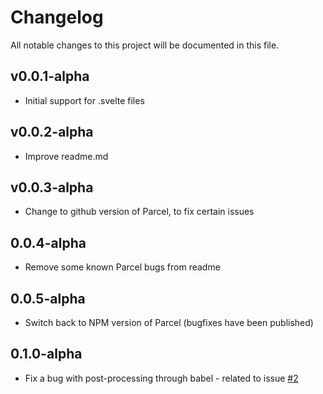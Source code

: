 # Changelog
All notable changes to this project will be documented in this file.

## v0.0.1-alpha
- Initial support for .svelte files

## v0.0.2-alpha
- Improve readme.md

## v0.0.3-alpha
- Change to github version of Parcel, to fix certain issues

## 0.0.4-alpha
- Remove some known Parcel bugs from readme

## 0.0.5-alpha
- Switch back to NPM version of Parcel (bugfixes have been published)

## 0.1.0-alpha
- Fix a bug with post-processing through babel - related to issue [#2](https://github.com/DeMoorJasper/parcel-plugin-svelte/issues/2)